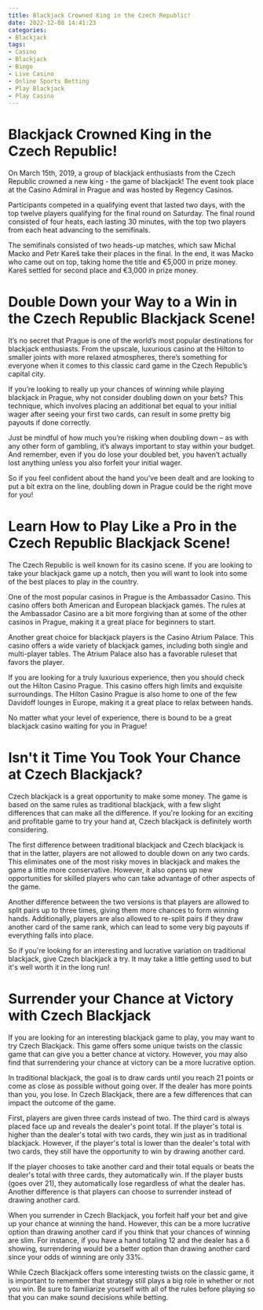 ```yaml
---
title: Blackjack Crowned King in the Czech Republic!
date: 2022-12-08 14:41:23
categories:
- Blackjack
tags:
- Casino
- Blackjack
- Bingo
- Live Casino
- Online Sports Betting
- Play Blackjack
- Play Casino
---
```



#  Blackjack Crowned King in the Czech Republic!

On March 15th, 2019, a group of blackjack enthusiasts from the Czech Republic crowned a new king - the game of blackjack! The event took place at the Casino Admiral in Prague and was hosted by Regency Casinos.

Participants competed in a qualifying event that lasted two days, with the top twelve players qualifying for the final round on Saturday. The final round consisted of four heats, each lasting 30 minutes, with the top two players from each heat advancing to the semifinals.

The semifinals consisted of two heads-up matches, which saw Michal Macko and Petr Kareš take their places in the final. In the end, it was Macko who came out on top, taking home the title and €5,000 in prize money. Kareš settled for second place and €3,000 in prize money.

#  Double Down your Way to a Win in the Czech Republic Blackjack Scene!

It’s no secret that Prague is one of the world’s most popular destinations for blackjack enthusiasts. From the upscale, luxurious casino at the Hilton to smaller joints with more relaxed atmospheres, there’s something for everyone when it comes to this classic card game in the Czech Republic’s capital city.

If you’re looking to really up your chances of winning while playing blackjack in Prague, why not consider doubling down on your bets? This technique, which involves placing an additional bet equal to your initial wager after seeing your first two cards, can result in some pretty big payouts if done correctly.

Just be mindful of how much you’re risking when doubling down – as with any other form of gambling, it’s always important to stay within your budget. And remember, even if you do lose your doubled bet, you haven’t actually lost anything unless you also forfeit your initial wager.

So if you feel confident about the hand you’ve been dealt and are looking to put a bit extra on the line, doubling down in Prague could be the right move for you!

#  Learn How to Play Like a Pro in the Czech Republic Blackjack Scene!

The Czech Republic is well known for its casino scene. If you are looking to take your blackjack game up a notch, then you will want to look into some of the best places to play in the country.

One of the most popular casinos in Prague is the Ambassador Casino. This casino offers both American and European blackjack games. The rules at the Ambassador Casino are a bit more forgiving than at some of the other casinos in Prague, making it a great place for beginners to start.

Another great choice for blackjack players is the Casino Atrium Palace. This casino offers a wide variety of blackjack games, including both single and multi-player tables. The Atrium Palace also has a favorable ruleset that favors the player.

If you are looking for a truly luxurious experience, then you should check out the Hilton Casino Prague. This casino offers high limits and exquisite surroundings. The Hilton Casino Prague is also home to one of the few Davidoff lounges in Europe, making it a great place to relax between hands.

No matter what your level of experience, there is bound to be a great blackjack casino waiting for you in Prague!

#  Isn't it Time You Took Your Chance at Czech Blackjack?

Czech blackjack is a great opportunity to make some money. The game is based on the same rules as traditional blackjack, with a few slight differences that can make all the difference. If you're looking for an exciting and profitable game to try your hand at, Czech blackjack is definitely worth considering.

The first difference between traditional blackjack and Czech blackjack is that in the latter, players are not allowed to double down on any two cards. This eliminates one of the most risky moves in blackjack and makes the game a little more conservative. However, it also opens up new opportunities for skilled players who can take advantage of other aspects of the game.

Another difference between the two versions is that players are allowed to split pairs up to three times, giving them more chances to form winning hands. Additionally, players are also allowed to re-split pairs if they draw another card of the same rank, which can lead to some very big payouts if everything falls into place.

So if you're looking for an interesting and lucrative variation on traditional blackjack, give Czech blackjack a try. It may take a little getting used to but it's well worth it in the long run!

#  Surrender your Chance at Victory with Czech Blackjack

If you are looking for an interesting blackjack game to play, you may want to try Czech Blackjack. This game offers some unique twists on the classic game that can give you a better chance at victory. However, you may also find that surrendering your chance at victory can be a more lucrative option.

In traditional blackjack, the goal is to draw cards until you reach 21 points or come as close as possible without going over. If the dealer has more points than you, you lose. In Czech Blackjack, there are a few differences that can impact the outcome of the game.

First, players are given three cards instead of two. The third card is always placed face up and reveals the dealer's point total. If the player's total is higher than the dealer's total with two cards, they win just as in traditional blackjack. However, if the player's total is lower than the dealer's total with two cards, they still have the opportunity to win by drawing another card.

If the player chooses to take another card and their total equals or beats the dealer's total with three cards, they automatically win. If the player busts (goes over 21), they automatically lose regardless of what the dealer has. Another difference is that players can choose to surrender instead of drawing another card.

When you surrender in Czech Blackjack, you forfeit half your bet and give up your chance at winning the hand. However, this can be a more lucrative option than drawing another card if you think that your chances of winning are slim. For instance, if you have a hand totaling 12 and the dealer has a 6 showing, surrendering would be a better option than drawing another card since your odds of winning are only 33%.

While Czech Blackjack offers some interesting twists on the classic game, it is important to remember that strategy still plays a big role in whether or not you win. Be sure to familiarize yourself with all of the rules before playing so that you can make sound decisions while betting.